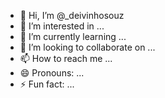 - 👋 Hi, I’m @_deivinhosouz
- 👀 I’m interested in ...
- 🌱 I’m currently learning ...
- 💞️ I’m looking to collaborate on ...
- 📫 How to reach me ...
- 😄 Pronouns: ...
- ⚡ Fun fact: ...

<!---
3dvsom/3dvsom is a ✨ special ✨ repository because its `README.md` (this file) appears on your GitHub profile.
You can click the Preview link to take a look at your changes.
--->
